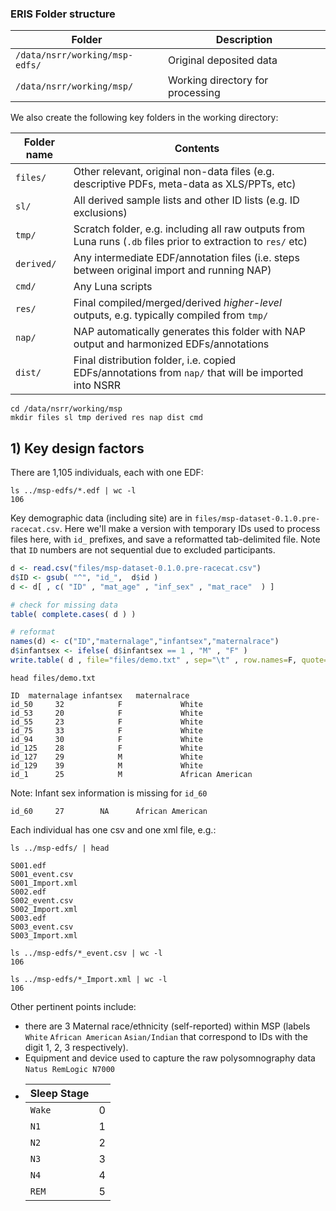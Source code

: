 ### ERIS Folder structure

| Folder | Description |
|----|----|
| `/data/nsrr/working/msp-edfs/` | Original deposited data |
| `/data/nsrr/working/msp/` | Working directory for processing |

We also create the following key folders in the working directory:

| Folder name | Contents |
|----|----|
| `files/` | Other relevant, original non-data files (e.g. descriptive PDFs, meta-data as XLS/PPTs, etc) |
| `sl/` | All derived sample lists and other ID lists (e.g. ID exclusions) | 
| `tmp/` | Scratch folder, e.g. including all raw outputs from Luna runs (`.db` files prior to extraction to `res/` etc) |
| `derived/` | Any intermediate EDF/annotation files (i.e. steps between original import and running NAP) |  
| `cmd/` | Any Luna scripts |
| `res/` | Final compiled/merged/derived _higher-level_ outputs, e.g. typically compiled from `tmp/` |  
| `nap/` | NAP automatically generates this folder with NAP output and harmonized EDFs/annotations
| `dist/` | Final distribution folder, i.e. copied EDFs/annotations from `nap/` that will be imported into NSRR |

```
cd /data/nsrr/working/msp
mkdir files sl tmp derived res nap dist cmd
```

## 1) Key design factors


There are 1,105 individuals, each with one EDF:

```
ls ../msp-edfs/*.edf | wc -l
106
```
Key demographic data (including site) are in
`files/msp-dataset-0.1.0.pre-racecat.csv`. Here we'll
make a version with temporary IDs used to process files here, with
`id_` prefixes, and save a reformatted tab-delimited file.
Note that `ID` numbers are not sequential due to excluded participants.
```R
d <- read.csv("files/msp-dataset-0.1.0.pre-racecat.csv")
d$ID <- gsub( "^", "id_",  d$id ) 
d <- d[ , c( "ID" , "mat_age" , "inf_sex" , "mat_race"  ) ]

# check for missing data
table( complete.cases( d ) )

# reformat
names(d) <- c("ID","maternalage","infantsex","maternalrace") 
d$infantsex <- ifelse( d$infantsex == 1 , "M" , "F" )
write.table( d , file="files/demo.txt" , sep="\t" , row.names=F, quote=F, col.names=T )
```
```
head files/demo.txt

ID	maternalage	infantsex	maternalrace
id_50	  32	        F	          White
id_53	  20	        F	          White
id_55	  23	        F	          White
id_75	  33	        F	          White
id_94	  30	        F	          White
id_125	  28	        F	          White
id_127	  29	        M	          White
id_129	  39	        M	          White
id_1	  25	        M	          African American
```
Note: Infant sex information is missing for `id_60`
```
id_60	  27	    NA	    African American
```

Each individual has one csv and one xml file, e.g.:
```
ls ../msp-edfs/ | head
```
```
S001.edf
S001_event.csv
S001_Import.xml
S002.edf
S002_event.csv
S002_Import.xml
S003.edf
S003_event.csv
S003_Import.xml
```
```
ls ../msp-edfs/*_event.csv | wc -l
106

ls ../msp-edfs/*_Import.xml | wc -l
106
```

Other pertinent points include:

  - there are 3 Maternal race/ethnicity (self-reported) within MSP (labels `White` `African American` `Asian/Indian`
    that correspond to IDs with the digit 1, 2, 3 respectively).
  - Equipment and device used to capture the raw polysomnography data `Natus RemLogic N7000`
  - | Sleep Stage |  |
    |-----|-----|
    | `Wake` | 0 |
    | `N1` |	1	|
    | `N2` |	2	|
    | `N3` |	3	|
    | `N4` |	4	|
    | `REM` |	5	|

    
